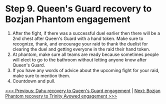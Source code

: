 # Step 9. Queen's Guard recovery to Bozjan Phantom engagement

1. After the fight, if there was a successful duel earlier then there will be a 2nd chest after Queen's Guard with a hand token.  Make sure to recognize, thank, and encourage your raid to thank the duelist for clearing the duel and getting everyone in the raid their hand token.
2. At phantom, make sure all teams are ready because sometimes people will elect to go to the bathroom without letting anyone know after Queen's Guard.
3. If you have any words of advice about the upcoming fight for your raid, make sure to mention them.
3. Countdown and pull.

[<<< Previous: Dahu recovery to Queen's Guard engagement](08-dahu-to-qg.md) | [Next: Bozjan Phantom recovery to Trinity Avowed engagement >>>](10-phantom-to-ta.md)